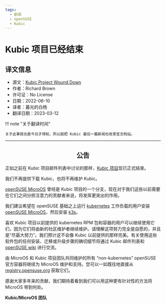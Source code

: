 ```yaml
---
tags:
  - 新闻
  - openSUSE
  - Kubic
---
```


# Kubic 项目已经结束

## 译文信息

- 源文：[Kubic Project Wound Down](https://kubic.opensuse.org/blog/2022-06-10-kubic-retired/)
- 作者：Richard Brown
- 许可证：No License
- 日期：2022-06-10
- 译者：暮光的白杨
- 翻译日期：2023-03-12

!!! note "关于翻译时间"

    关于此事我也是今日才得知，所以就把 Kubic 最后一篇新闻也收录至文档站。

---

<center><h2>公告</h2></center>

正如之前在 Kubic 项目邮件列表中讨论的那样，[Kubic 项目](https://kubic.opensuse.org)现已正式结束。

我们不再提供下载 Kubic，也将不再维护 Kubic。

[openSUSE MicroOS](https://microos.opensuse.org/) 曾经是 Kubic 项目的一个分支，现在对于我们这些以前需要在它们之间分担注意力的贡献者来说，将发挥更突出的作用。

我们建议希望在 openSUSE 基础之上运行 [kubernetes](https://kubernetes.io/) 工作负载的用户安装 [openSUSE MicroOS](https://microos.opensuse.org/)，然后安装 [k3s](https://rancher.com/docs/k3s/latest/en/installation/install-options/#options-for-installation-with-script)。

喜欢 Kubic 项目以前提供的 kubernetes RPM 包和容器的用户可以继续使用它们，因为它们将由新的社区维护者继续维护。请理解这项努力完全是自愿的，并且是“尽最大努力”。我们预计这不会像 Kubic 以前提供的那样完美。有关使用这些软件包的任何安装、迁移或升级步骤的确切细节将通过 Kubic 邮件列表和 [openSUSE wiki](https://en.opensuse.org/Portal:Kubic) 进行交流。

由 MicroOS 和 Kubic 项目团队共同维护的所有 “non-kubernetes” openSUSE 官方容器将继续为 MicroOS 维护和支持。您可以一如既往地直接从 [registry.opensuse.org](https://registry.opensuse.org/cgi-bin/cooverview?srch_term=project%3D%5EopenSUSE%3AContainers%3A+container%3Dopensuse%5C%2F%2F*) 获取它们。

感谢大家多年来的贡献，我们期待着看到我们可以用这种更有针对性的方法将 MicroOS 带到何处。

**Kubic/MicroOS 团队**